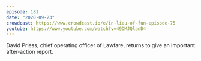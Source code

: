 ```yaml
---
episode: 181
date: "2020-09-23"
crowdcast: https://www.crowdcast.io/e/in-lieu-of-fun-episode-75
youtube: https://www.youtube.com/watch?v=49DMJQlanD4
---
```

David Priess, chief operating officer of Lawfare, returns to give an important
after-action report.
